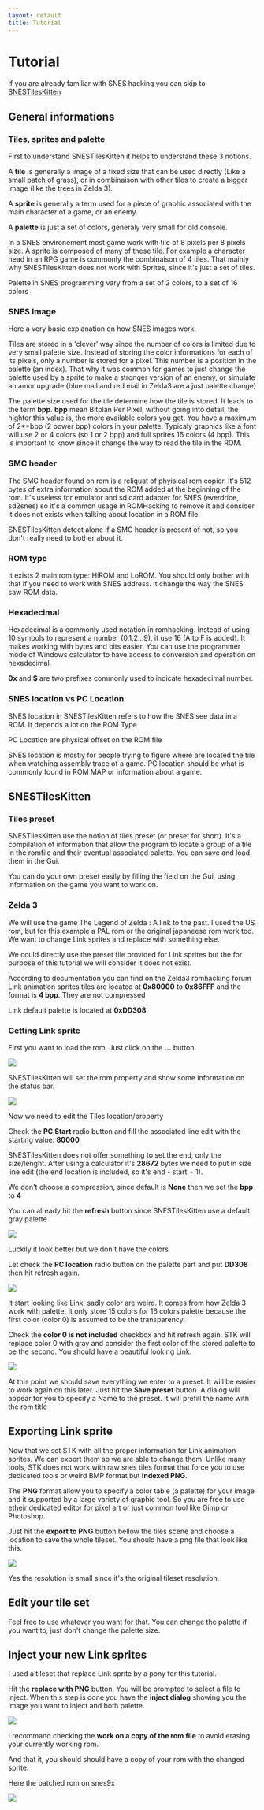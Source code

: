 ```yaml
---
layout: default
title: Tutorial
---
```


# Tutorial

If you are already familiar with SNES hacking you can skip to [SNESTilesKitten](#snestileskitten)

## General informations

### Tiles, sprites and palette

First to understand SNESTilesKitten it helps to understand these 3 notions.

A **tile** is generally a image of a fixed size that can be used directly (Like a small patch of grass), or in combinaison with other tiles to create a bigger image (like the trees in Zelda 3).

A **sprite** is generally a term used for a piece of graphic associated with the main character of a game, or an enemy.

A **palette** is just a set of colors, generaly very small for old console.

In a SNES environement most game work with tile of 8 pixels per 8 pixels size. A sprite is composed of many of these tile. For example a character head in an RPG game is commonly the combinaison of 4 tiles. That mainly why SNESTilesKitten does not work with Sprites, since it's just a set of tiles.

Palette in SNES programming vary from a set of 2 colors, to a set of 16 colors

### SNES Image

Here a very basic explanation on how SNES images work. 

Tiles are stored in a 'clever' way since the number of colors is limited due to very small palette size. Instead of storing the color informations for each of its pixels, only a number is stored for a pixel. This number is a position in the palette (an index). That why it was common for games to just change the palette used by a sprite to make a stronger version of an enemy, or simulate an amor upgrade (blue mail and red mail in Zelda3 are a just palette change)

The palette size used for the tile determine how the tile is stored. It leads to the term **bpp**. **bpp** mean Bitplan Per Pixel, without going into detail, the highter this value is, the more available colors you get. You have a maximum of 2**bpp (2 power bpp) colors in your palette. Typicaly graphics like a font will use 2 or 4 colors (so 1 or 2 bpp) and full sprites 16 colors (4 bpp). This is important to know since it change the way to read the tile in the ROM.

### SMC header

The SMC header found on rom is a reliquat of phyisical rom copier. It's 512 bytes of extra information about the ROM added at the beginning of the rom. It's useless for emulator and sd card adapter for SNES (everdrice, sd2snes) so it's a common usage in ROMHacking to remove it and consider it does not exists when talking about location in a ROM file.

SNESTilesKitten detect alone if a SMC header is present of not, so you don't really need to bother about it.

### ROM type

It exists 2 main rom type: HiROM and LoROM. You should only bother with that if you need to work with SNES address. It change the way the SNES saw ROM data.

### Hexadecimal

Hexadecimal is a commonly used notation in romhacking. Instead of using 10 symbols to represent a number (0,1,2...9), it use 16 (A to F is added). It makes working with bytes and bits easier. You can use the programmer mode of Windows calculator to have access to conversion and operation on hexadecimal.

**0x** and **$** are two prefixes commonly used to indicate hexadecimal number. 

### SNES location vs PC Location

SNES location in SNESTilesKitten refers to how the SNES see data in a ROM. It depends a lot on the ROM Type

PC Location are physical offset on the ROM file

SNES location is mostly for people trying to figure where are located the tile when watching assembly trace of a game. PC location should be what is commonly found in ROM MAP or information about a game.

## SNESTilesKitten

### Tiles preset

SNESTilesKitten use the notion of tiles preset (or preset for short). It's a compilation of information that allow the program to locate a group of a tile in the romfile and their eventual associated palette. You can save and load them in the Gui.

You can do your own preset easily by filling the field on the Gui, using information on the game you want to work on.

### Zelda 3

We will use the game The Legend of Zelda : A link to the past. I used the US rom, but for this example a PAL rom or the original japaneese rom work too. We want to change Link sprites and replace with something else.

We could directly use the preset file provided for Link sprites but the for purpose of this tutorial we will consider it does not exist.

According to documentation you can find on the Zelda3 romhacking forum
Link animation sprites tiles are located at **0x80000** to **0x86FFF** and the format is **4 bpp**. They are not compressed
 
Link default palette is located at **0xDD308**


### Getting Link sprite

First you want to load the rom. Just click on the **...** button.

![](https://skarsnik.github.io/SNESTilesKitten/webimage/openrom.png)

SNESTilesKitten will set the rom property and show some information on the status bar.

![](https://skarsnik.github.io/SNESTilesKitten/webimage/openromstatus.png)

Now we need to edit the Tiles location/property

Check the **PC Start** radio button and fill the associated line edit with the starting value:  **80000**

SNESTilesKitten does not offer something to set the end, only the size/lenght. After using a calculator it's **28672** bytes we need to put in size line edit (the end location is included, so it's end - start + 1).

We don't choose a compression, since default is **None** then we set the **bpp** to **4**

You can already hit the **refresh** button since SNESTilesKitten use a default gray palette


![](https://skarsnik.github.io/SNESTilesKitten/webimage/linkspritenocolor.png)

Luckily it look better but we don't have the colors

Let check the **PC location** radio button on the palette part and put **DD308** then hit refresh again.

![](https://skarsnik.github.io/SNESTilesKitten/webimage/linkspritenbadcolor.png)

It start looking like Link, sadly color are weird. It comes from how Zelda 3 work with palette. It only store 15 colors for 16 colors palette because the first color (color 0) is assumed to be the transparency. 

Check the **color 0 is not included** checkbox and hit refresh again. STK will replace color 0 with gray and consider the first color of the stored palette to be the second. You should have a beautiful looking Link.  

![](https://skarsnik.github.io/SNESTilesKitten/webimage/linkspritegoodcolors.png)

At this point we should save everything we enter to a preset. It will be easier to work again on this later. Just hit the **Save preset** button. A dialog will appear for you to specify a Name to the preset. It will prefill the name with the rom title

## Exporting Link sprite

Now that we set STK with all the proper information for Link animation sprites. We can export them so we are able to change them. Unlike many tools, STK does not work with raw snes tiles format that force you to use dedicated tools or weird BMP format but **Indexed PNG**. 

The **PNG** format allow you to specify a color table (a palette) for your image and it supported by a large variety of graphic tool. So you are free to use etheir dedicated editor for pixel art or just common tool like Gimp or Photoshop.

Just hit the **export to PNG** button bellow the tiles scene and choose a location to save the whole tileset. You should have a png file that look like this.


![](https://skarsnik.github.io/SNESTilesKitten/webimage/completelinksprite.png)

Yes the resolution is small since it's the original tileset resolution.

## Edit your tile set

Feel free to use whatever you want for that. You can change the palette if you want to, just don't change the palette size.

## Inject your new Link sprites

I used a tileset that replace Link sprite by a pony for this tutorial.

Hit the **replace with PNG** button. You will be prompted to select a file to inject. When this step is done you have the **inject dialog** showing you the image you want to inject and both palette.

![](https://skarsnik.github.io/SNESTilesKitten/webimage/injectderpy.png)


I recommand checking the **work on a copy of the rom file** to avoid erasing your currently working rom.

And that it, you should should have a copy of your rom with the changed sprite.

Here the patched rom on snes9x


![](https://skarsnik.github.io/SNESTilesKitten/webimage/alttpgamederpy.png)




